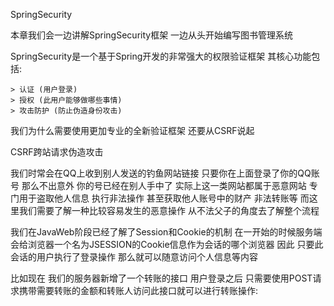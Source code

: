 SpringSecurity

本章我们会一边讲解SpringSecurity框架 一边从头开始编写图书管理系统

SpringSecurity是一个基于Spring开发的非常强大的权限验证框架 其核心功能包括:

    > 认证 (用户登录)
    > 授权 (此用户能够做哪些事情)
    > 攻击防护 (防止伪造身份攻击)

我们为什么需要使用更加专业的全新验证框架 还要从CSRF说起

CSRF跨站请求伪造攻击

我们时常会在QQ上收到别人发送的钓鱼网站链接 只要你在上面登录了你的QQ账号 那么不出意外 你的号已经在别人手中了 实际上这一类网站都属于恶意网站
专门用于盗取他人信息 执行非法操作 甚至获取他人账号中的财产 非法转账等 而这里我们需要了解一种比较容易发生的恶意操作 从不法父子的角度去了解整个流程

我们在JavaWeb阶段已经了解了Session和Cookie的机制 在一开始的时候服务端会给浏览器一个名为JSESSION的Cookie信息作为会话的哪个浏览器
因此 只要此会话的用户执行了登录操作 那么就可以随意访问个人信息等内容

比如现在 我们的服务器新增了一个转账的接口 用户登录之后 只需要使用POST请求携带需要转账的金额和转账人访问此接口就可以进行转账操作:


